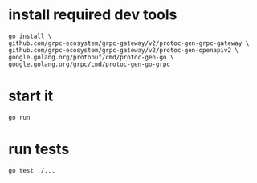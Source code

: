 # install required dev tools

```shell 
go install \
github.com/grpc-ecosystem/grpc-gateway/v2/protoc-gen-grpc-gateway \
github.com/grpc-ecosystem/grpc-gateway/v2/protoc-gen-openapiv2 \
google.golang.org/protobuf/cmd/protoc-gen-go \
google.golang.org/grpc/cmd/protoc-gen-go-grpc
```


# start it

```shell
go run
```

# run tests

```shell
go test ./...
```
